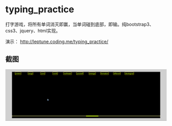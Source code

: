 # typing_practice

打字游戏，将所有单词消灭即赢，当单词碰到底部，即输。纯bootstrap3、css3、jquery、html实现。

演示：
http://leptune.coding.me/typing_practice/

## 截图
![截图1](https://raw.githubusercontent.com/Leptune/typing_game/master/1.gif)
